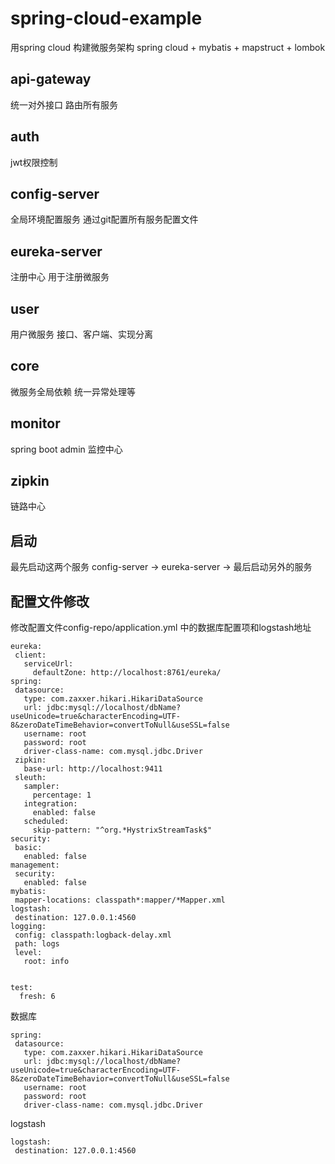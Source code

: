 # spring-cloud-example
用spring cloud 构建微服务架构 spring cloud + mybatis + mapstruct + lombok

## api-gateway
统一对外接口 路由所有服务
## auth
jwt权限控制
## config-server
全局环境配置服务 通过git配置所有服务配置文件
## eureka-server
注册中心 用于注册微服务
## user
用户微服务 接口、客户端、实现分离
## core
微服务全局依赖 统一异常处理等
## monitor
spring boot admin 监控中心
## zipkin
链路中心

## 启动
最先启动这两个服务 config-server -> eureka-server -> 最后启动另外的服务

## 配置文件修改
修改配置文件config-repo/application.yml 中的数据库配置项和logstash地址
```
eureka:
 client:
   serviceUrl:
     defaultZone: http://localhost:8761/eureka/
spring:
 datasource:
   type: com.zaxxer.hikari.HikariDataSource
   url: jdbc:mysql://localhost/dbName?useUnicode=true&characterEncoding=UTF-8&zeroDateTimeBehavior=convertToNull&useSSL=false
   username: root
   password: root
   driver-class-name: com.mysql.jdbc.Driver
 zipkin:
   base-url: http://localhost:9411
 sleuth:
   sampler:
     percentage: 1
   integration:
     enabled: false
   scheduled:
     skip-pattern: "^org.*HystrixStreamTask$"
security:
 basic:
   enabled: false
management:
 security:
   enabled: false
mybatis:
 mapper-locations: classpath*:mapper/*Mapper.xml
logstash:
 destination: 127.0.0.1:4560
logging:
 config: classpath:logback-delay.xml
 path: logs
 level:
   root: info
   
   
test:
  fresh: 6
```
数据库
```
spring:
 datasource:
   type: com.zaxxer.hikari.HikariDataSource
   url: jdbc:mysql://localhost/dbName?useUnicode=true&characterEncoding=UTF-8&zeroDateTimeBehavior=convertToNull&useSSL=false
   username: root
   password: root
   driver-class-name: com.mysql.jdbc.Driver
```
logstash
```
logstash:
 destination: 127.0.0.1:4560
```
